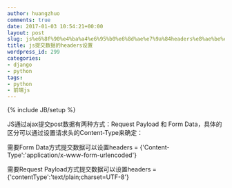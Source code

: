 ```yaml
---
author: huangzhuo
comments: true
date: 2017-01-03 10:54:21+00:00
layout: post
slug: js%e6%8f%90%e4%ba%a4%e6%95%b0%e6%8d%ae%e7%9a%84headers%e8%ae%be%e7%bd%ae
title: js提交数据的headers设置
wordpress_id: 299
categories:
- django
- python
tags:
- python
- 前端js
---
```

{% include JB/setup %}

JS通过ajax提交post数据有两种方式：Request Payload 和 Form Data，具体的区分可以通过设置请求头的Content-Type来确定：

需要Form Data方式提交数据可以设置headers = {'Content-Type':'application/x-www-form-urlencoded'}

需要Request Payload方式提交数据可以设置headers = {'contentType':'text/plain;charset=UTF-8'}
